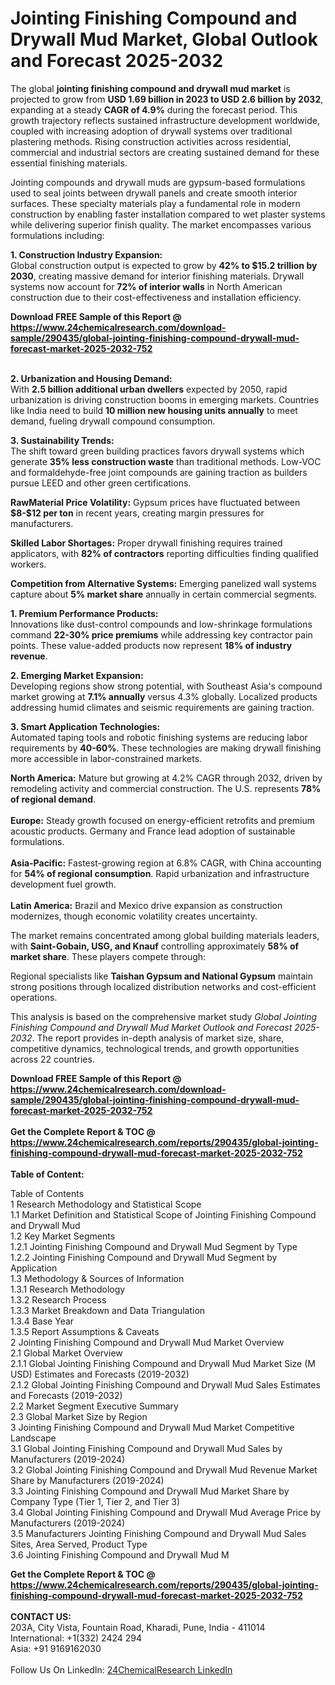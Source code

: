 <h1>Jointing Finishing Compound and Drywall Mud Market, Global Outlook and Forecast 2025-2032</h1><p>The global <strong>jointing finishing compound and drywall mud market</strong> is projected to grow from <strong>USD 1.69 billion in 2023 to USD 2.6 billion by 2032</strong>, expanding at a steady <strong>CAGR of 4.9%</strong> during the forecast period. This growth trajectory reflects sustained infrastructure development worldwide, coupled with increasing adoption of drywall systems over traditional plastering methods. Rising construction activities across residential, commercial and industrial sectors are creating sustained demand for these essential finishing materials.</p><p>Jointing compounds and drywall muds are gypsum-based formulations used to seal joints between drywall panels and create smooth interior surfaces. These specialty materials play a fundamental role in modern construction by enabling faster installation compared to wet plaster systems while delivering superior finish quality. The market encompasses various formulations including:</p><p><strong>1. Construction Industry Expansion:</strong><br>
Global construction output is expected to grow by <strong>42% to $15.2 trillion by 2030</strong>, creating massive demand for interior finishing materials. Drywall systems now account for <strong>72% of interior walls</strong> in North American construction due to their cost-effectiveness and installation efficiency.</p><div><b>Download FREE Sample of this Report @ 
            <a href="https://www.24chemicalresearch.com/download-sample/290435/global-jointing-finishing-compound-drywall-mud-forecast-market-2025-2032-752">
            https://www.24chemicalresearch.com/download-sample/290435/global-jointing-finishing-compound-drywall-mud-forecast-market-2025-2032-752</a></b></div><br><p><strong>2. Urbanization and Housing Demand:</strong><br>
With <strong>2.5 billion additional urban dwellers</strong> expected by 2050, rapid urbanization is driving construction booms in emerging markets. Countries like India need to build <strong>10 million new housing units annually</strong> to meet demand, fueling drywall compound consumption.</p><p><strong>3. Sustainability Trends:</strong><br>
The shift toward green building practices favors drywall systems which generate <strong>35% less construction waste</strong> than traditional methods. Low-VOC and formaldehyde-free joint compounds are gaining traction as builders pursue LEED and other green certifications.</p><p><strong>RawMaterial Price Volatility:</strong> Gypsum prices have fluctuated between <strong>$8-$12 per ton</strong> in recent years, creating margin pressures for manufacturers.</p><p><strong>Skilled Labor Shortages:</strong> Proper drywall finishing requires trained applicators, with <strong>82% of contractors</strong> reporting difficulties finding qualified workers.</p><p><strong>Competition from Alternative Systems:</strong> Emerging panelized wall systems capture about <strong>5% market share</strong> annually in certain commercial segments.</p><p><strong>1. Premium Performance Products:</strong><br>
Innovations like dust-control compounds and low-shrinkage formulations command <strong>22-30% price premiums</strong> while addressing key contractor pain points. These value-added products now represent <strong>18% of industry revenue</strong>.</p><p><strong>2. Emerging Market Expansion:</strong><br>
Developing regions show strong potential, with Southeast Asia's compound market growing at <strong>7.1% annually</strong> versus 4.3% globally. Localized products addressing humid climates and seismic requirements are gaining traction.</p><p><strong>3. Smart Application Technologies:</strong><br>
Automated taping tools and robotic finishing systems are reducing labor requirements by <strong>40-60%</strong>. These technologies are making drywall finishing more accessible in labor-constrained markets.</p><p><strong>North America:</strong> Mature but growing at 4.2% CAGR through 2032, driven by remodeling activity and commercial construction. The U.S. represents <strong>78% of regional demand</strong>.<br><br>
<strong>Europe:</strong> Steady growth focused on energy-efficient retrofits and premium acoustic products. Germany and France lead adoption of sustainable formulations.<br><br>
<strong>Asia-Pacific:</strong> Fastest-growing region at 6.8% CAGR, with China accounting for <strong>54% of regional consumption</strong>. Rapid urbanization and infrastructure development fuel growth.<br><br>
<strong>Latin America:</strong> Brazil and Mexico drive expansion as construction modernizes, though economic volatility creates uncertainty.</p><p>The market remains concentrated among global building materials leaders, with <strong>Saint-Gobain, USG, and Knauf</strong> controlling approximately <strong>58% of market share</strong>. These players compete through:</p><p>Regional specialists like <strong>Taishan Gypsum and National Gypsum</strong> maintain strong positions through localized distribution networks and cost-efficient operations.</p><p>This analysis is based on the comprehensive market study <em>Global Jointing Finishing Compound and Drywall Mud Market Outlook and Forecast 2025-2032</em>. The report provides in-depth analysis of market size, share, competitive dynamics, technological trends, and growth opportunities across 22 countries.</p><div><b>Download FREE Sample of this Report @ 
            <a href="https://www.24chemicalresearch.com/download-sample/290435/global-jointing-finishing-compound-drywall-mud-forecast-market-2025-2032-752">
            https://www.24chemicalresearch.com/download-sample/290435/global-jointing-finishing-compound-drywall-mud-forecast-market-2025-2032-752</a></b></div><br><div><b>Get the Complete Report & TOC @ 
            <a href="https://www.24chemicalresearch.com/reports/290435/global-jointing-finishing-compound-drywall-mud-forecast-market-2025-2032-752">
            https://www.24chemicalresearch.com/reports/290435/global-jointing-finishing-compound-drywall-mud-forecast-market-2025-2032-752</a></b></div><br>
            <b>Table of Content:</b><p>Table of Contents<br />
1 Research Methodology and Statistical Scope<br />
1.1 Market Definition and Statistical Scope of Jointing Finishing Compound and Drywall Mud<br />
1.2 Key Market Segments<br />
1.2.1 Jointing Finishing Compound and Drywall Mud Segment by Type<br />
1.2.2 Jointing Finishing Compound and Drywall Mud Segment by Application<br />
1.3 Methodology & Sources of Information<br />
1.3.1 Research Methodology<br />
1.3.2 Research Process<br />
1.3.3 Market Breakdown and Data Triangulation<br />
1.3.4 Base Year<br />
1.3.5 Report Assumptions & Caveats<br />
2 Jointing Finishing Compound and Drywall Mud Market Overview<br />
2.1 Global Market Overview<br />
2.1.1 Global Jointing Finishing Compound and Drywall Mud Market Size (M USD) Estimates and Forecasts (2019-2032)<br />
2.1.2 Global Jointing Finishing Compound and Drywall Mud Sales Estimates and Forecasts (2019-2032)<br />
2.2 Market Segment Executive Summary<br />
2.3 Global Market Size by Region<br />
3 Jointing Finishing Compound and Drywall Mud Market Competitive Landscape<br />
3.1 Global Jointing Finishing Compound and Drywall Mud Sales by Manufacturers (2019-2024)<br />
3.2 Global Jointing Finishing Compound and Drywall Mud Revenue Market Share by Manufacturers (2019-2024)<br />
3.3 Jointing Finishing Compound and Drywall Mud Market Share by Company Type (Tier 1, Tier 2, and Tier 3)<br />
3.4 Global Jointing Finishing Compound and Drywall Mud Average Price by Manufacturers (2019-2024)<br />
3.5 Manufacturers Jointing Finishing Compound and Drywall Mud Sales Sites, Area Served, Product Type<br />
3.6 Jointing Finishing Compound and Drywall Mud M</p><div><b>Get the Complete Report & TOC @ 
            <a href="https://www.24chemicalresearch.com/reports/290435/global-jointing-finishing-compound-drywall-mud-forecast-market-2025-2032-752">
            https://www.24chemicalresearch.com/reports/290435/global-jointing-finishing-compound-drywall-mud-forecast-market-2025-2032-752</a></b></div><br><b>CONTACT US:</b><br>
            203A, City Vista, Fountain Road, Kharadi, Pune, India - 411014<br>
            International: +1(332) 2424 294<br>
            Asia: +91 9169162030 <br><br>
            Follow Us On LinkedIn: <a href="https://www.linkedin.com/company/24chemicalresearch/">24ChemicalResearch LinkedIn</a>